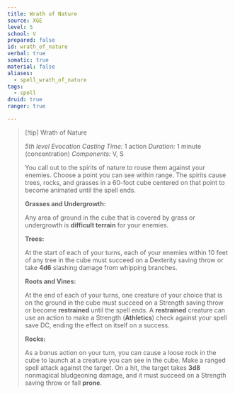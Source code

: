 ```yaml
---
title: Wrath of Nature
source: XGE
level: 5
school: V
prepared: false
id: wrath_of_nature
verbal: true
somatic: true
material: false
aliases:
  - spell_wrath_of_nature
tags:
  - spell
druid: true
ranger: true

---
```

>[!tip] Wrath of Nature
>
> *5th level Evocation*
> *Casting Time:* 1 action
> *Duration:* 1 minute (concentration)
> *Components:* V, S
>
>You call out to the spirits of nature to rouse them against your enemies. Choose a point you can see within range. The spirits cause trees, rocks, and grasses in a 60-foot cube centered on that point to become animated until the spell ends.
>
>**Grasses and Undergrowth:**
>
>Any area of ground in the cube that is covered by grass or undergrowth is **difficult terrain** for your enemies.
>
>**Trees:**
>
>At the start of each of your turns, each of your enemies within 10 feet of any tree in the cube must succeed on a Dexterity saving throw or take **4d6** slashing damage from whipping branches.
>
>**Roots and Vines:**
>
>At the end of each of your turns, one creature of your choice that is on the ground in the cube must succeed on a Strength saving throw or become **restrained** until the spell ends. A **restrained** creature can use an action to make a Strength (**Athletics**) check against your spell save DC, ending the effect on itself on a success.
>
>**Rocks:**
>
>As a bonus action on your turn, you can cause a loose rock in the cube to launch at a creature you can see in the cube. Make a ranged spell attack against the target. On a hit, the target takes **3d8** nonmagical bludgeoning damage, and it must succeed on a Strength saving throw or fall **prone**.
>

